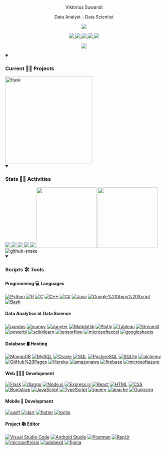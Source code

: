 <p align="center">
   <p align=center>Viktorius Suwandi</p>
   <p align=center>Data Analyst - Data Scientist</p>
</p>

<p align="center">
   <a href="https://github.com/DenverCoder1/readme-typing-svg">
      <img src="https://readme-typing-svg.demolab.com/?lines=Hello+There;Wellcome+to+my+Github&width=1000%&height=100&font=Source+Code+Pro:wght@900&color=2196F3&center=true&vCenter=true&size=30"/>
   </a>
</p>

<p align="center">
   <a href="https://www.linkedin.com/in/viktorius-suwandi-05649b131//">
      <img src="https://img.shields.io/badge/linkedin-%230077B5.svg?style=for-the-badge&logo=linkedin&logoColor=white"/>
   </a>
   <a href="https://mail.google.com/mail/">
      <img src="https://img.shields.io/badge/Gmail-D14836?style=for-the-badge&logo=gmail&logoColor=white"/>
   </a>
   <a href="https://web.whatsapp.com/">
      <img src="https://img.shields.io/badge/WhatsApp-25D366?style=for-the-badge&logo=whatsapp&logoColor=white"/>
   </a>
   <a href="https://github.com/viktoriussuwandi">
      <img src="https://img.shields.io/badge/GitHub-100000?style=for-the-badge&logo=github&logoColor=white"/>
   </a>
   <a href="https://www.kaggle.com/viktoriussuwandi">
      <img src="https://img.shields.io/badge/Kaggle-20BEFF?style=for-the-badge&logo=Kaggle&logoColor=white"/>
   </a>
</p>

<p align="center">
   <a href="https://github.com/ryo-ma/github-profile-trophy">
      <img src="https://github-profile-trophy.vercel.app/?username=viktoriussuwandi&rank=SSS,SS,S,AAA,AA,A,SECRET&row=1&column=6&theme=flat&no-frame=true&no-bg=true"/>
   </a>
</p>

<details open>
  <summary><h3>Current 👨‍💻 Projects</h3></summary>
<a href="https://github.com/pallets/flask"><img width="278" src="https://denvercoder1-github-readme-stats.vercel.app/api/pin/?username=pallets&repo=flask&theme=react&bg_color=1F222E&title_color=F85D7F&hide_border=true&icon_color=F8D866&show_icons=false&show_description=false" alt="flask"></a>
</details>
   
<details open>
  <summary><h3>Stats 👨‍💻 Activities</h3></summary>
   <a href="https://github.com/viktoriussuwandi">
      <img src="http://github-profile-summary-cards.vercel.app/api/cards/profile-details?username=viktoriussuwandi&theme=transparent"/>
   </a>
   <a href="https://github.com/viktoriussuwandi">
      <img src="http://github-profile-summary-cards.vercel.app/api/cards/stats?username=viktoriussuwandi&theme=transparent"/>
   </a>
   <a href="https://github.com/viktoriussuwandi">
      <img src="http://github-profile-summary-cards.vercel.app/api/cards/repos-per-language?username=viktoriussuwandi&theme=transparent"/>
   </a>
   <a href="https://github.com/viktoriussuwandi">
      <img src="http://github-profile-summary-cards.vercel.app/api/cards/productive-time?username=viktoriussuwandi&theme=transparent&utcOffset=8"/>
   </a>
   <a href="https://github.com/viktoriussuwandi">
      <img src="http://github-profile-summary-cards.vercel.app/api/cards/most-commit-language?username=viktoriussuwandi&theme=transparent"/>
   </a>
   <a href="https://github.com/DenverCoder1/github-readme-streak-stats">
      <img src="https://streak-stats.demolab.com/?user=viktoriussuwandi&theme=monokai-metallian&hide_border=true" height="192px"/>
   </a>
   <a href="https://github.com/anuraghazra/github-readme-stats">
      <img src="https://denvercoder1-github-readme-stats.vercel.app/api/top-langs/?username=viktoriussuwandi&langs_count=8&layout=compact&theme=react&hide_border=true&bg_color=1F222E&title_color=F85D7F&icon_color=F8D866" height="192px"/>
   </a>
</details>

<picture>
  <source media="(prefers-color-scheme: dark)" srcset="https://github.com/viktoriussuwandi/viktoriussuwandi/blob/output/github-snake-dark.svg" />
  <source media="(prefers-color-scheme: light)" srcset="https://github.com/viktoriussuwandi/viktoriussuwandi/blob/output/github-snake.svg" />
  <img alt="github-snake" src="https://github.com/viktoriussuwandi/viktoriussuwandi/blob/output/github-snake.svg" />
</picture>

<details open>
  <summary><h3> Scripts 🛠️ Tools </h3></summary>
   <h4>Programming 💻 Languages</h4>
   <p>
      <a href="#"><img alt="Python" src="https://img.shields.io/badge/Python-14354C.svg?logo=python&logoColor=white"></a>
      <a href="#"><img alt="R" src="https://img.shields.io/badge/R-276DC3.svg?logo=r&logoColor=white"></a>
      <a href="#"><img alt="C" src="https://custom-icon-badges.demolab.com/badge/C-03599C.svg?logo=c-in-hexagon&logoColor=white"></a>
      <a href="#"><img alt="C++" src="https://custom-icon-badges.demolab.com/badge/C++-9C033A.svg?logo=cpp2&logoColor=white"></a>
      <a href="#"><img alt="C#" src="https://custom-icon-badges.demolab.com/badge/C%23-68217A.svg?logo=cs2&logoColor=white"></a>
      <a href="#"><img alt="Java" src="https://custom-icon-badges.demolab.com/badge/Java-007396.svg?logo=java&logoColor=white"></a>
      <a href="#"><img alt="Google%20Apps%20Script" src="https://custom-icon-badges.demolab.com/badge/Google%20Apps%20Script-02569B.svg?logo=gs&logoColor=white"></a>
      <a href="#"><img alt="Bash" src="https://img.shields.io/badge/Bash-121011.svg?logo=gnu-bash&logoColor=white"></a>
   </p>
   
   <h4>Data Analytics 📊 Data Science</h4>
   <p>
      <a href="#"><img alt="pandas" src="https://img.shields.io/badge/Pandas-150458.svg?logo=pandas&logoColor=white"></a>
      <a href="#"><img alt="numpy" src="https://img.shields.io/badge/Numpy-013243.svg?logo=numpy&logoColor=white"></a>
      <a href="#"><img alt="Jupyter" src="https://img.shields.io/badge/Jupyter-F37626.svg?logo=Jupyter&logoColor=white"></a> 
      <a href="#"><img alt="Matplotlib" src="https://img.shields.io/badge/Matplotlib-%23013243.svg?logo=Matplotlib&logoColor=white"></a>
      <a href="#"><img alt="Plotly" src="https://img.shields.io/badge/Plotly-%23013243.svg?logo=Plotly&logoColor=white"></a>
      <a href="#"><img alt="Tableau" src="https://img.shields.io/badge/Tableau-E97627.svg?logo=Tableau&logoColor=white"></a>
      <a href="#"><img alt="Streamlit" src="https://img.shields.io/badge/Streamlit-FF4B4B.svg?logo=Streamlit&logoColor=white"></a>
      <a href="#"><img alt="powerbi" src="https://img.shields.io/badge/powerbi-F2C811.svg?logo=powerbi&logoColor=black"></a>
      <a href="#"><img alt="scikitlearn" src="https://img.shields.io/badge/scikitlearn-F7931E.svg?logo=scikitlearn&logoColor=white"></a>
      <a href="#"><img alt="tensorflow" src="https://img.shields.io/badge/tensorflow-%23FF6F00.svg?logo=tensorflow&logoColor=white"></a>
      <a href="#"><img alt="microsoftexcel" src="https://img.shields.io/badge/microsoftexcel-217346.svg?logo=microsoftexcel&logoColor=white"></a>
      <a href="#"><img alt="googlesheets" src="https://img.shields.io/badge/googlesheets-34A853.svg?logo=googlesheets&logoColor=white"></a>
   </p>
   
   <h4>Database 🛢 Hosting</h4>
   <p>
      <a href="#"><img alt="MongoDB" src="https://img.shields.io/badge/MongoDB-4ea94b.svg?logo=mongodb&logoColor=white"></a>
      <a href="#"><img alt="MySQL" src="https://img.shields.io/badge/MySQL-00f.svg?logo=mysql&logoColor=white"></a>
      <a href="#"><img alt="Oracle" src="https://img.shields.io/badge/Oracle-F00000.svg?logo=oracle&logoColor=white"></a>
      <a href="#"><img alt="SQL" src="https://custom-icon-badges.demolab.com/badge/SQL-025E8C.svg?logo=database&logoColor=white"></a>
      <a href="#"><img alt="PostgreSQL" src="https://img.shields.io/badge/PostgreSQL-316192.svg?logo=postgresql&logoColor=white"></a>
      <a href="#"><img alt="SQLite" src="https://img.shields.io/badge/SQLite-07405e.svg?logo=sqlite&logoColor=white"></a>
      <a href="#"><img alt="alchemy" src="https://img.shields.io/badge/alchemy-000000.svg?logo=alchemy&logoColor=white"></a>
      <a href="#"><img alt="GitHub%20Pages" src="https://img.shields.io/badge/GitHub%20Pages-327FC7.svg?logo=github&logoColor=white"></a>
      <a href="#"><img alt="Heroku" src="https://img.shields.io/badge/Heroku-430098.svg?logo=heroku&logoColor=white"></a>
      <a href="#"><img alt="amazonaws" src="https://img.shields.io/badge/amazonaws-000000.svg?logo=amazonaws&logoColor=white"></a>
      <a href="#"><img alt="firebase" src="https://img.shields.io/badge/firebase-F7DF1E.svg?logo=firebase&logoColor=black"></a>
      <a href="#"><img alt="microsoftazure" src="https://custom-icon-badges.demolab.com/badge/microsoftazure-025E8C.svg?logo=microsoftazure&logoColor=white"></a>
   </p>
   
   <h4>Web 👨🏿‍💻 Development</h4>
   <p>
      <a href="#"><img alt="Flask" src="https://img.shields.io/badge/Flask-000000.svg?logo=flask&logoColor=white"></a>
      <a href="#"><img alt="django" src="https://img.shields.io/badge/django-%23013243.svg?logo=django&logoColor=white"></a>
      <a href="#"><img alt="Node.js" src="https://img.shields.io/badge/Node.js-43853D.svg?logo=node.js&logoColor=white"></a>
      <a href="#"><img alt="Express.js" src="https://img.shields.io/badge/Express.js-404d59.svg?logo=express&logoColor=white"></a>
      <a href="#"><img alt="React" src="https://img.shields.io/badge/React-20232a.svg?logo=react&logoColor=%2361DAFB"></a>
      <a href="#"><img alt="HTML" src="https://img.shields.io/badge/HTML-E34F26.svg?logo=html5&logoColor=white"></a>
      <a href="#"><img alt="CSS" src="https://img.shields.io/badge/CSS-1572B6.svg?logo=css3&logoColor=white"></a>
      <a href="#"><img alt="Bootstrap" src="https://img.shields.io/badge/Bootstrap-7952B3.svg?logo=bootstrap&logoColor=white"></a>
      <a href="#"><img alt="JavaScript" src="https://img.shields.io/badge/JavaScript-F7DF1E.svg?logo=javascript&logoColor=black"></a>
      <a href="#"><img alt="TypeScript" src="https://img.shields.io/badge/TypeScript-007ACC.svg?logo=typescript&logoColor=white"></a>
      <a href="#"><img alt="jquery" src="https://img.shields.io/badge/jquery-1572B6.svg?logo=jquery&logoColor=white"></a>
      <a href="#"><img alt="apache" src="https://img.shields.io/badge/apache-E8E8E8?logo=apache&logoColor=black"></a>
      <a href="#"><img alt="Gunicorn" src="https://img.shields.io/badge/-Gunicorn-499848.svg?logo=gunicorn&logoColor=white"></a>
   </p>
   
   <h4>Mobile 📱 Development</h4>
   <p>
      <a href="#"><img alt="swift" src="https://img.shields.io/badge/swift-FF4B4B.svg?logo=swift&logoColor=white"></a>
      <a href="#"><img alt="dart" src="https://img.shields.io/badge/dart-000000.svg?logo=dart&logoColor=white"></a>
      <a href="#"><img alt="flutter" src="https://img.shields.io/badge/flutter-20232a.svg?logo=flutter&logoColor=%2361DAFB"></a>
      <a href="#"><img alt="kotlin" src="https://img.shields.io/badge/kotlin-02569B.svg?logo=kotlin&logoColor=white"></a>
   </p>
   
   <h4>Project 📚 Editor</h4>
   <p>
      <a href="#"><img alt="Visual Studio Code" src="https://img.shields.io/badge/Visual%20Studio%20Code-0078d7.svg?logo=visual-studio-code&logoColor=white"></a>
      <a href="#"><img alt="Android Studio" src="https://img.shields.io/badge/Android%20Studio-008678.svg?logo=android-studio&logoColor=white"></a>
      <a href="#"><img alt="Postman" src="https://img.shields.io/badge/Postman-FF6C37?logo=postman&logoColor=white"></a>
      <a href="#"><img alt="Repl.it" src="https://img.shields.io/badge/Repl.it-DD1200.svg?logo=Replit&logoColor=white"></a>
      <a href="#"><img alt="microsoftvisio" src="https://img.shields.io/badge/microsoftvisio-05649b131.svg?logo=microsoftvisio&logoColor=white"></a>
      <a href="#"><img alt="adobexd" src="https://img.shields.io/badge/adobexd-DD1200.svg?logo=adobexd&logoColor=white"></a>
      <a href="#"><img alt="figma" src="https://img.shields.io/badge/figma-02569B.svg?logo=figma&logoColor=white"></a>
   </p>
</details>

